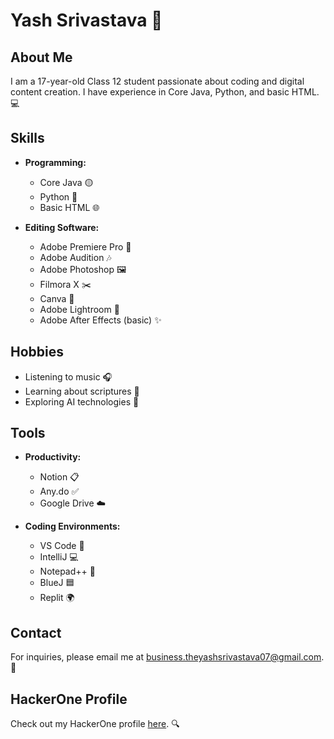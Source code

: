 # Yash Srivastava 👋

## About Me
I am a 17-year-old Class 12 student passionate about coding and digital content creation. I have experience in Core Java, Python, and basic HTML. 💻

## Skills
- **Programming:** 
  - Core Java 🟡
  - Python 🐍
  - Basic HTML 🌐
  
- **Editing Software:** 
  - Adobe Premiere Pro 🎥
  - Adobe Audition 🎶
  - Adobe Photoshop 🖼️
  - Filmora X ✂️
  - Canva 🎨
  - Adobe Lightroom 🌟
  - Adobe After Effects (basic) ✨

## Hobbies
- Listening to music 🎧
- Learning about scriptures 📖
- Exploring AI technologies 🤖

## Tools
- **Productivity:** 
  - Notion 📋
  - Any.do ✅
  - Google Drive ☁️
  
- **Coding Environments:** 
  - VS Code 🔧
  - IntelliJ 💻
  - Notepad++ 📝
  - BlueJ 🟦
  - Replit 🌍

## Contact
For inquiries, please email me at [business.theyashsrivastava07@gmail.com](mailto:business.theyashsrivastava07@gmail.com). 📧

## HackerOne Profile
Check out my HackerOne profile [here](https://hackerone.com/yashdoeshackathon?type=user). 🔍
